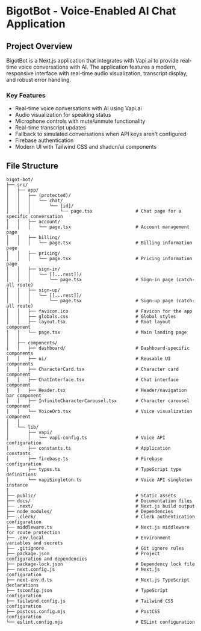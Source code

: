 # BigotBot - Voice-Enabled AI Chat Application

## Project Overview
BigotBot is a Next.js application that integrates with Vapi.ai to provide real-time voice conversations with AI. The application features a modern, responsive interface with real-time audio visualization, transcript display, and robust error handling.

### Key Features
- Real-time voice conversations with AI using Vapi.ai
- Audio visualization for speaking status
- Microphone controls with mute/unmute functionality
- Real-time transcript updates
- Fallback to simulated conversations when API keys aren't configured
- Firebase authentication
- Modern UI with Tailwind CSS and shadcn/ui components


## File Structure

```
bigot-bot/
├── src/
│   ├── app/
│   │   ├── (protected)/
│   │   │   └── chat/
│   │   │       └── [id]/
│   │   │           └── page.tsx                # Chat page for a specific conversation
│   │   ├── account/
│   │   │   └── page.tsx                        # Account management page
│   │   ├── billing/
│   │   │   └── page.tsx                        # Billing information page
│   │   ├── pricing/
│   │   │   └── page.tsx                        # Pricing information page
│   │   ├── sign-in/
│   │   │   └── [[...rest]]/
│   │   │       └── page.tsx                    # Sign-in page (catch-all route)
│   │   ├── sign-up/
│   │   │   └── [[...rest]]/
│   │   │       └── page.tsx                    # Sign-up page (catch-all route)
│   │   ├── favicon.ico                         # Favicon for the app
│   │   ├── globals.css                         # Global styles
│   │   ├── layout.tsx                          # Root layout component
│   │   └── page.tsx                            # Main landing page
│   │
│   ├── components/
│   │   ├── dashboard/                          # Dashboard-specific components
│   │   ├── ui/                                 # Reusable UI components
│   │   ├── CharacterCard.tsx                   # Character card component
│   │   ├── ChatInterface.tsx                   # Chat interface component
│   │   ├── Header.tsx                          # Header/navigation bar component
│   │   ├── InfiniteCharacterCarousel.tsx       # Character carousel component
│   │   └── VoiceOrb.tsx                        # Voice visualization component
│   │
│   └── lib/
│       ├── vapi/
│       │   └── vapi-config.ts                  # Voice API configuration
│       ├── constants.ts                        # Application constants
│       ├── firebase.ts                         # Firebase configuration
│       ├── types.ts                            # TypeScript type definitions
│       └── vapiSingleton.ts                    # Voice API singleton instance
│
├── public/                                     # Static assets
├── docs/                                       # Documentation files
├── .next/                                      # Next.js build output
├── node_modules/                               # Dependencies
├── .clerk/                                     # Clerk authentication configuration
├── middleware.ts                               # Next.js middleware for route protection
├── .env.local                                  # Environment variables and secrets
├── .gitignore                                  # Git ignore rules
├── package.json                                # Project configuration and dependencies
├── package-lock.json                           # Dependency lock file
├── next.config.js                              # Next.js configuration
├── next-env.d.ts                               # Next.js TypeScript declarations
├── tsconfig.json                               # TypeScript configuration
├── tailwind.config.js                          # Tailwind CSS configuration
├── postcss.config.mjs                          # PostCSS configuration
└── eslint.config.mjs                           # ESLint configuration
```